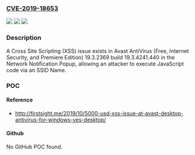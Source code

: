 ### [CVE-2019-18653](https://cve.mitre.org/cgi-bin/cvename.cgi?name=CVE-2019-18653)
![](https://img.shields.io/static/v1?label=Product&message=n%2Fa&color=blue)
![](https://img.shields.io/static/v1?label=Version&message=n%2Fa&color=blue)
![](https://img.shields.io/static/v1?label=Vulnerability&message=n%2Fa&color=brighgreen)

### Description

A Cross Site Scripting (XSS) issue exists in Avast AntiVirus (Free, Internet Security, and Premiere Edition) 19.3.2369 build 19.3.4241.440 in the Network Notification Popup, allowing an attacker to execute JavaScript code via an SSID Name.

### POC

#### Reference
- http://firstsight.me/2019/10/5000-usd-xss-issue-at-avast-desktop-antivirus-for-windows-yes-desktop/

#### Github
No GitHub POC found.

